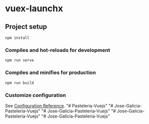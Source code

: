 # vuex-launchx

## Project setup
```
npm install
```

### Compiles and hot-reloads for development
```
npm run serve
```

### Compiles and minifies for production
```
npm run build
```

### Customize configuration
See [Configuration Reference](https://cli.vuejs.org/config/).
"# Pasteleria-Vuejs" 
"# Jose-Galicia-Pasteleria-Vuejs" 
"# Jose-Galicia-Pasteleria-Vuejs" 
"# Jose-Galicia-Pasteleria-Vuejs" 
"# Jose-Galicia-Pasteleria-Vuejs" 
